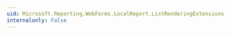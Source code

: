 ```yaml
---
uid: Microsoft.Reporting.WebForms.LocalReport.ListRenderingExtensions
internalonly: False
---
```

